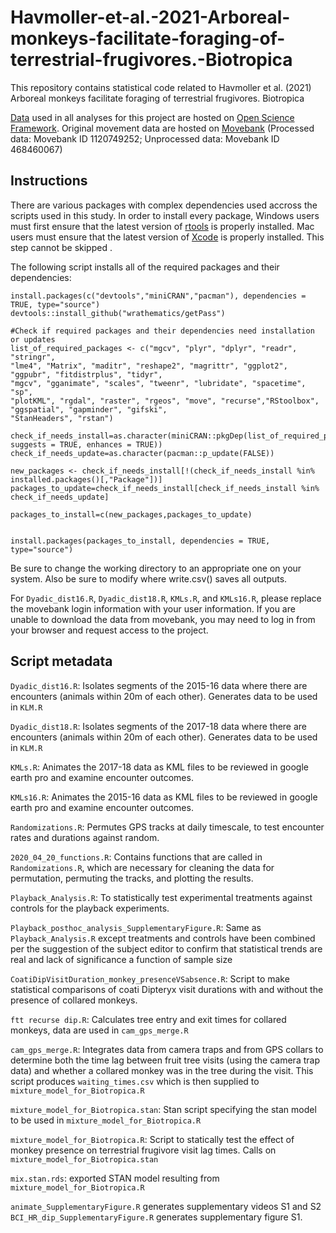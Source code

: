 # Havmoller-et-al.-2021-Arboreal-monkeys-facilitate-foraging-of-terrestrial-frugivores.-Biotropica
This repository contains statistical code related to Havmoller et al. (2021) Arboreal monkeys facilitate foraging of terrestrial frugivores. Biotropica

[Data](https://osf.io/2adg5/) used in all analyses for this project are hosted on [Open Science Framework](https://osf.io/2adg5/). Original movement data are hosted on [Movebank](https://www.movebank.org/) (Processed data: Movebank ID 1120749252; Unprocessed data: Movebank ID 468460067)

## Instructions
There are various packages with complex dependencies used accross the scripts used in this study. In order to install every package, Windows users must first ensure that the latest version of [rtools](https://cran.r-project.org/bin/windows/Rtools/) is properly installed. Mac users must ensure that the latest version of [Xcode](https://developer.apple.com/xcode/) is properly installed.  This step cannot be skipped .

The following script installs all of the required packages and their dependencies:

```
install.packages(c("devtools","miniCRAN","pacman"), dependencies = TRUE, type="source") 
devtools::install_github("wrathematics/getPass")

#Check if required packages and their dependencies need installation or updates
list_of_required_packages <- c("mgcv", "plyr", "dplyr", "readr", "stringr", 
"lme4", "Matrix", "maditr", "reshape2", "magrittr", "ggplot2", "ggpubr", "fitdistrplus", "tidyr", 
"mgcv", "gganimate", "scales", "tweenr", "lubridate", "spacetime", "sp", 
"plotKML", "rgdal", "raster", "rgeos", "move", "recurse","RStoolbox", "ggspatial", "gapminder", "gifski", 
"StanHeaders", "rstan")

check_if_needs_install=as.character(miniCRAN::pkgDep(list_of_required_packages, suggests = TRUE, enhances = TRUE))
check_if_needs_update=as.character(pacman::p_update(FALSE))

new_packages <- check_if_needs_install[!(check_if_needs_install %in% installed.packages()[,"Package"])]
packages_to_update=check_if_needs_install[check_if_needs_install %in% check_if_needs_update]

packages_to_install=c(new_packages,packages_to_update)


install.packages(packages_to_install, dependencies = TRUE, type="source")
```


Be sure to change the working directory to an appropriate one on your system. Also be sure to modify where write.csv() saves all outputs. 

For ```Dyadic_dist16.R```, ```Dyadic_dist18.R```, ```KMLs.R```, and ```KMLs16.R```, please replace the movebank login information with your user information. If you are unable to download the data from movebank, you may need to log in from your browser and request access to the project. 


## Script metadata

```Dyadic_dist16.R```: Isolates segments of the 2015-16 data where there are encounters (animals within 20m of each other). Generates data to be used in ```KLM.R```

```Dyadic_dist18.R```: Isolates segments of the 2017-18 data where there are encounters (animals within 20m of each other). Generates data to be used in ```KLM.R```

```KMLs.R```: Animates the 2017-18 data as KML files to be reviewed in google earth pro and examine encounter outcomes.

```KMLs16.R```: Animates the 2015-16 data as KML files to be reviewed in google earth pro and examine encounter outcomes.

```Randomizations.R```: Permutes GPS tracks at daily timescale, to test encounter rates and durations against random. 

```2020_04_20_functions.R```: Contains functions that are called in ```Randomizations.R```, which are necessary for cleaning the data for permutation, permuting the tracks, and plotting the results.

```Playback_Analysis.R```: To statistically test experimental treatments against controls for the playback experiments. 

```Playback_posthoc_analysis_SupplementaryFigure.R```: Same as ```Playback_Analysis.R``` except treatments and controls have been combined per the suggestion of the subject editor to confirm that statistical trends are real and lack of significance a function of sample size

```CoatiDipVisitDuration_monkey_presenceVSabsence.R```: Script to make statistical comparisons of coati Dipteryx visit durations with and without the presence of collared monkeys.

```ftt recurse dip.R```: Calculates tree entry and exit times for collared monkeys, data are used in ```cam_gps_merge.R```

```cam_gps_merge.R```: Integrates data from camera traps and from GPS collars to determine both the time lag between fruit tree visits (using the camera trap data) and whether a collared monkey was in the tree during the visit. This script produces ```waiting_times.csv``` which is then supplied to ```mixture_model_for_Biotropica.R```

```mixture_model_for_Biotropica.stan```: Stan script specifying the stan model to be used in ```mixture_model_for_Biotropica.R```

```mixture_model_for_Biotropica.R```: Script to statically test the effect of monkey presence on terrestrial frugivore visit lag times. Calls on ```mixture_model_for_Biotropica.stan``` 

```mix.stan.rds```: exported STAN model resulting from ```mixture_model_for_Biotropica.R```

```animate_SupplementaryFigure.R``` generates supplementary videos S1 and S2
```BCI_HR_dip_SupplementaryFigure.R``` generates supplementary figure S1.


